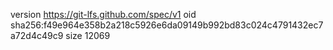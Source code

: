 version https://git-lfs.github.com/spec/v1
oid sha256:f49e964e358b2a218c5926e6da09149b992bd83c024c4791432ec7a72d4c49c9
size 12069
